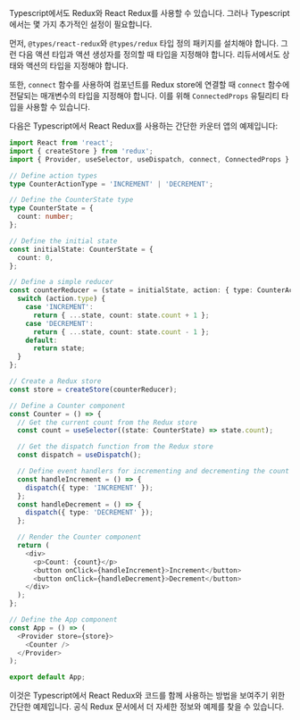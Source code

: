 Typescript에서도 Redux와 React Redux를 사용할 수 있습니다. 그러나 Typescript에서는 몇 가지 추가적인 설정이 필요합니다.

먼저, `@types/react-redux`와 `@types/redux` 타입 정의 패키지를 설치해야 합니다. 그런 다음 액션 타입과 액션 생성자를 정의할 때 타입을 지정해야 합니다. 리듀서에서도 상태와 액션의 타입을 지정해야 합니다.

또한, `connect` 함수를 사용하여 컴포넌트를 Redux store에 연결할 때 `connect` 함수에 전달되는 매개변수의 타입을 지정해야 합니다. 이를 위해 `ConnectedProps` 유틸리티 타입을 사용할 수 있습니다.

다음은 Typescript에서 React Redux를 사용하는 간단한 카운터 앱의 예제입니다:

```typescript
import React from 'react';
import { createStore } from 'redux';
import { Provider, useSelector, useDispatch, connect, ConnectedProps } from 'react-redux';

// Define action types
type CounterActionType = 'INCREMENT' | 'DECREMENT';

// Define the CounterState type
type CounterState = {
  count: number;
};

// Define the initial state
const initialState: CounterState = {
  count: 0,
};

// Define a simple reducer
const counterReducer = (state = initialState, action: { type: CounterActionType }) => {
  switch (action.type) {
    case 'INCREMENT':
      return { ...state, count: state.count + 1 };
    case 'DECREMENT':
      return { ...state, count: state.count - 1 };
    default:
      return state;
  }
};

// Create a Redux store
const store = createStore(counterReducer);

// Define a Counter component
const Counter = () => {
  // Get the current count from the Redux store
  const count = useSelector((state: CounterState) => state.count);

  // Get the dispatch function from the Redux store
  const dispatch = useDispatch();

  // Define event handlers for incrementing and decrementing the count
  const handleIncrement = () => {
    dispatch({ type: 'INCREMENT' });
  };
  const handleDecrement = () => {
    dispatch({ type: 'DECREMENT' });
  };

  // Render the Counter component
  return (
    <div>
      <p>Count: {count}</p>
      <button onClick={handleIncrement}>Increment</button>
      <button onClick={handleDecrement}>Decrement</button>
    </div>
  );
};

// Define the App component
const App = () => (
  <Provider store={store}>
    <Counter />
  </Provider>
);

export default App;
```

이것은 Typescript에서 React Redux와 코드를 함께 사용하는 방법을 보여주기 위한 간단한 예제입니다. 공식 Redux 문서에서 더 자세한 정보와 예제를 찾을 수 있습니다.